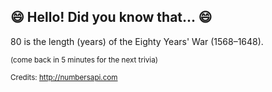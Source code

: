 ## 😄 Hello! Did you know that... 😄
80 is the length (years) of the Eighty Years' War (1568–1648).

<sup>(come back in 5 minutes for the next trivia)</sup>


<sup>Credits: http://numbersapi.com</sup>
